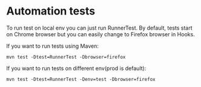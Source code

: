 <h1>Automation tests</h1>

To run test on local env you can just run RunnerTest.
By default, tests start on Chrome browser but you can easily change to Firefox
browser in Hooks.

If you want to run tests using Maven:

`mvn test -Dtest=RunnerTest -Dbrowser=firefox`

If you want to run tests on different env(prod is default):

`mvn test -Dtest=RunnerTest -Denv=test -Dbrowser=firefox`